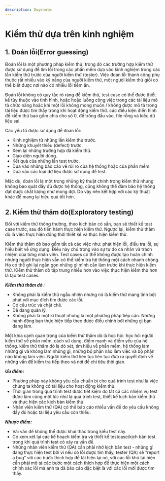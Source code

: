 ```yaml
---
description: Duyenntm
---
```


# Kiểm thử dựa trên kinh nghiệm

## 1. Đoán lỗi(Error guessing) <a href="#21-c4-91o-c3-a1n-l-e1-bb-97ierror-guessing" id="21-c4-91o-c3-a1n-l-e1-bb-97ierror-guessing"></a>

Đoán lỗi là một phương pháp kiểm thử, trong đó các trường hợp kiểm thử được sử dụng để tìm lỗi trong các phần mềm dựa vào kinh nghiệm trong các lần kiểm thử trước của người kiểm thử (tester). Việc đoán lỗi thành công phụ thuộc rất nhiều vào kỹ năng của người kiểm thử, một người kiểm thử giỏi có thể biết được nơi nào có nhiều lỗi tiềm ẩn.

Đoán lỗi không có quy tắc rõ ràng để kiểm thử, test case có thể được thiết kế tùy thuộc vào tình hình, hoặc hoặc luồng công việc trong các tài liệu mô tả chức năng hoặc khi một lỗi không mong muốn / không được mô tả trong tài liệu được tìm thấy trong khi hoạt động kiểm thử. các điều kiện điển hình để kiểm thử bao gồm chia cho số 0, để trống đầu vào, file rỗng và kiểu dữ liệu sai.

Các yếu tố được sử dụng để đoán lỗi:

* Kinh nghiệm từ những lần kiểm thử trước.
* Những khuyết thiếu (defect) trước.
* Xem lại những trường hợp đã kiểm thử.
* Giao diện người dùng.
* Kết quả của những lần test trước.
* Dựa vào những báo cáo về rủi ro của hệ thống hoặc của phần mềm.
* Dựa vào các loại dữ liệu được sử dụng để test.

Mặc dù, đoán lỗi là một trong những kỹ thuật chính trong kiểm thử nhưng không bao quát đầy đủ được hệ thống, cũng không thể đảm bảo hệ thống đạt được chất lượng như mong đợi. Do vậy nên kết hợp với các kỹ thuật khác để mang lại hiệu quả tốt hơn.

## 2. Kiểm thử thăm dò(Exploratory testing) <a href="#22-ki-e1-bb-83m-th-e1-bb-ad-th-c4-83m-d-c3-b2exploratory-testing" id="22-ki-e1-bb-83m-th-e1-bb-ad-th-c4-83m-d-c3-b2exploratory-testing"></a>

Đối với kiểm thử thông thường, theo kịch bản có sẵn, bạn sẽ thiết kế test case trước, sau đó tiến hành thực hiện kiểm thử. Ngược lại, kiểm thử thăm dò là việc thực hiện đồng thời thiết kế và thực hiện kiểm thử.

Kiểm thử thăm dò bao gồm tất cả các việc như: phát hiện lỗi, điều tra lỗi, sự hiểu biết về ứng dụng. Điều này chú trọng vào sự tự do cá nhân và trách nhiệm của từng nhân viên. Test cases có thể không được tạo hoàn chỉnh nhưng người thực hiện vẫn có thể kiểm tra hệ thống một cách nhanh chóng. Họ có thể ghi lại ngắn gọn những gì mình cần làm trước khi thực hiện kiểm thử. Kiểm thử thăm dò tập trung nhiều hơn vào việc thực hiện kiểm thử hơn là tạo test cases.

_**Kiểm thử thăm dò :**_

* Không phải là kiểm thử ngẫu nhiên nhưng nó là kiểm thử mang tính bột phát với mục đích tìm được các lỗi.
* Có cấu trúc và chặt chẽ.
* Dễ dàng quản lý.
* Không phải là một kĩ thuật nhưng là một phương pháp tiếp cận. Những hành động bạn thực hiện tiếp theo được điều chỉnh bởi những gì bạn đang làm.

Một khía cạnh quan trọng của kiểm thử thăm dò là học hỏi: học hỏi người kiểm thử về phần mềm, cách sử dụng, điểm mạnh và điểm yếu của hệ thống. kiểm thử thăm dò là dò xét, tìm hiểu về phần mềm, hệ thống làm những gì và không làm những gì, những bộ phận nào làm việc và bộ phận nào không làm việc. Người kiểm thử liên tục liên tục đưa ra quyết định về những vấn đề kiểm tra tiếp theo và nơi để chi tiêu thời gian.

_**Ưu điểm:**_

* Phương pháp này không yêu cầu chuẩn bị cho quá trình test như là việc chúng ta không có tài liệu cho hoạt động kiểm thử.
* Thời gian trong quá trình test được tiết kiệm do tất cả các nhiệm vụ test được làm cùng một lúc như là quá trình test, thiết kế kịch bản kiểm thử và thực hiện các kịch bản kiểm thử.
* Nhân viên kiểm thử (QA) có thể báo cáo nhiều vấn đề do yêu cầu không đầy đủ hoặc tài liệu yêu cầu còn thiếu.

_**Nhược điểm:**_

* Vài vấn đề không thể được khai thác trong kiểu test này.
* Có xem xét lại các kế hoạch kiểm tra và thiết kế testcase/kịch bản test trong khi quá trình test có xảy ra vấn đề.
* Những nhân viên kiểm thử (QA) cần phải nhớ kịch bản test - những gì đang thực hiện test bởi vì nếu có lỗi được tìm thấy, tester (QA) sẽ “report a bug” với các bước thích hợp để tái hiện lại nó, với các lỗi khó tái hiện cần phải mô tả các bước một cách thích hợp để thực hiện một cách chính xác lỗi mà anh ta đã báo cáo đặc biệt là với các lỗi mới được tìm thấy.
